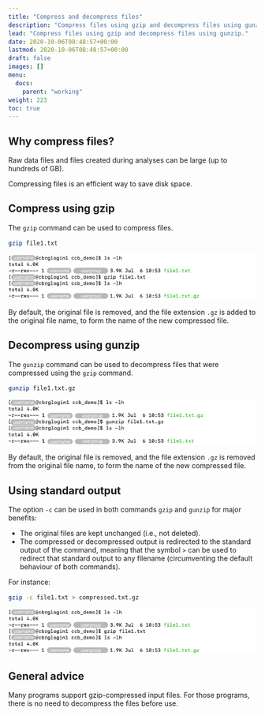 ```yaml
---
title: "Compress and decompress files"
description: "Compress files using gzip and decompress files using gunzip."
lead: "Compress files using gzip and decompress files using gunzip."
date: 2020-10-06T08:48:57+00:00
lastmod: 2020-10-06T08:48:57+00:00
draft: false
images: []
menu:
  docs:
    parent: "working"
weight: 223
toc: true
---
```


## Why compress files?

Raw data files and files created during analyses can be large (up to hundreds of GB).

Compressing files is an efficient way to save disk space.

## Compress using gzip

The `gzip` command can be used to compress files.

```bash
gzip file1.txt
```

![Compressing a file using the 'gzip' command.](gzip.png)

By default, the original file is removed, and the file extension `.gz`
is added to the original file name, to form the name of the new
compressed file.

## Decompress using gunzip

The `gunzip` command can be used to decompress files that were compressed
using the `gzip` command.

```bash
gunzip file1.txt.gz
```

![Decompressing a file using the 'gunzip' command.](gunzip.png)

By default, the original file is removed, and the file extension `.gz`
is removed from the original file name, to form the name of the new
compressed file.

## Using standard output

The option `-c` can be used in both commands `gzip` and `gunzip` for major
benefits:

- The original files are kept unchanged (i.e., not deleted).
- The compressed or decompressed output is redirected to the standard output of
  the command, meaning that the symbol `>` can be used to redirect that standard
  output to any filename (circumventing the default behaviour of both commands).

For instance:

```bash
gzip -c file1.txt > compressed.txt.gz
```

![Using the '-c' option of the 'gzip' command.](gzip.png)

## General advice

Many programs support gzip-compressed input files.
For those programs, there is no need to decompress the files before use.

<!-- Link definitions -->
